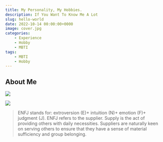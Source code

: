 ```yaml
---
title: My Personality, My Hobbies.
description: If You Want To Know Me A Lot
slug: hello-world
date: 2022-10-14 00:00:00+0000
image: cover.jpg
categories:
    - Experience
    - Hobby
    - MBTI
tags:
    - MBTI
    - Hobby
---
```


## About Me

![](C:\Users\Hydra\Desktop\blog\content\post\mbti\enfj.jpg)

![](C:\Users\Hydra\Desktop\blog\content\post\mbti\微信图片_20221014143020.png)

> ENFJ stands for: extroversion (E)+ intuition (N)+ emotion (F)+ judgment (J). ENFJ refers to the supplier. Supply is the act of providing others with daily necessities. Suppliers are naturally keen on serving others to ensure that they have a sense of material sufficiency and group belonging.